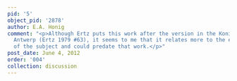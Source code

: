 ```yaml
---
pid: '5'
object_pid: '2878'
author: E.A. Honig
comment: "<p>Although Ertz puts this work after the version in the Koninklijk Museum,
  Antwerp (Ertz 1979 #63), it seems to me that it relates more to the earlier versions
  of the subject and could predate that work.</p>"
post_date: June 4, 2012
order: '004'
collection: discussion
---
```

